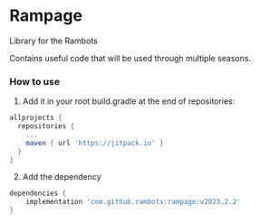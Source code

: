 # Rampage

Library for the Rambots

Contains useful code that will be used through multiple seasons.

### How to use

1. Add it in your root build.gradle at the end of repositories:

```gradle
allprojects {
  repositories {
    ...
    maven { url 'https://jitpack.io' }
  }
}
```

2. Add the dependency

```gradle
dependencies {
	implementation 'com.github.rambots:rampage:v2023.2.2'
}
```
